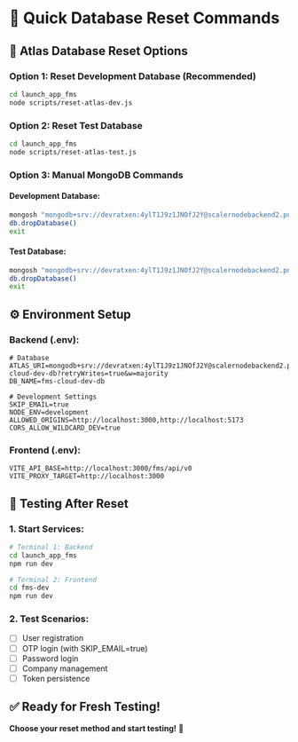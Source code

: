 # 🚀 Quick Database Reset Commands

## 🎯 **Atlas Database Reset Options**

### **Option 1: Reset Development Database (Recommended)**
```bash
cd launch_app_fms
node scripts/reset-atlas-dev.js
```

### **Option 2: Reset Test Database**
```bash
cd launch_app_fms
node scripts/reset-atlas-test.js
```

### **Option 3: Manual MongoDB Commands**

#### **Development Database:**
```bash
mongosh "mongodb+srv://devratxen:4ylT1J9z1JNOfJ2Y@scalernodebackend2.pnctyau.mongodb.net/fms-cloud-dev-db?retryWrites=true&w=majority"
db.dropDatabase()
exit
```

#### **Test Database:**
```bash
mongosh "mongodb+srv://devratxen:4ylT1J9z1JNOfJ2Y@scalernodebackend2.pnctyau.mongodb.net/fms-cloud-test-db?retryWrites=true&w=majority"
db.dropDatabase()
exit
```

## ⚙️ **Environment Setup**

### **Backend (.env):**
```env
# Database
ATLAS_URI=mongodb+srv://devratxen:4ylT1J9z1JNOfJ2Y@scalernodebackend2.pnctyau.mongodb.net/fms-cloud-dev-db?retryWrites=true&w=majority
DB_NAME=fms-cloud-dev-db

# Development Settings
SKIP_EMAIL=true
NODE_ENV=development
ALLOWED_ORIGINS=http://localhost:3000,http://localhost:5173
CORS_ALLOW_WILDCARD_DEV=true
```

### **Frontend (.env):**
```env
VITE_API_BASE=http://localhost:3000/fms/api/v0
VITE_PROXY_TARGET=http://localhost:3000
```

## 🧪 **Testing After Reset**

### **1. Start Services:**
```bash
# Terminal 1: Backend
cd launch_app_fms
npm run dev

# Terminal 2: Frontend
cd fms-dev
npm run dev
```

### **2. Test Scenarios:**
- [ ] User registration
- [ ] OTP login (with SKIP_EMAIL=true)
- [ ] Password login
- [ ] Company management
- [ ] Token persistence

## ✅ **Ready for Fresh Testing!**

**Choose your reset method and start testing!** 🚀
